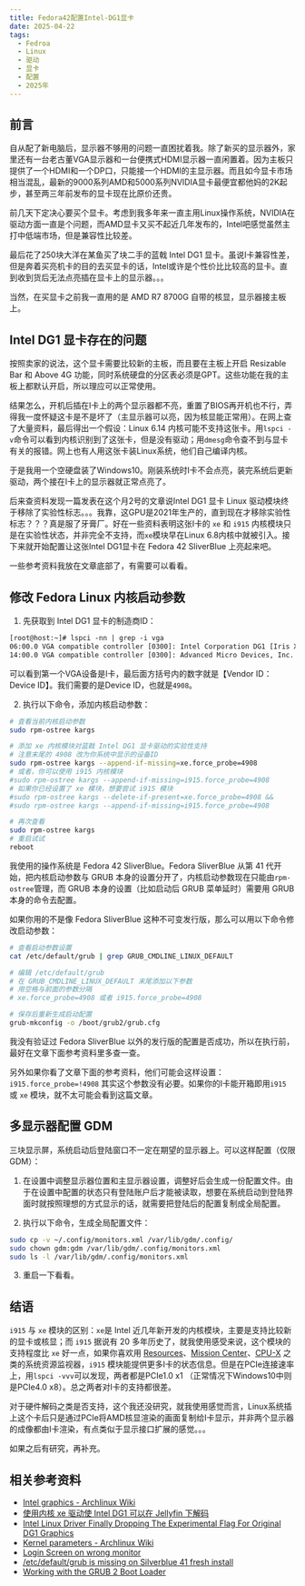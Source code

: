 ```yaml
---
title: Fedora42配置Intel-DG1显卡
date: 2025-04-22
tags:
  - Fedroa
  - Linux
  - 驱动
  - 显卡
  - 配置
  - 2025年
---
```


## 前言

自从配了新电脑后，显示器不够用的问题一直困扰着我。除了新买的显示器外，家里还有一台老古董VGA显示器和一台便携式HDMI显示器一直闲置着。因为主板只提供了一个HDMI和一个DP口，只能接一个HDMI的主显示器。而且如今显卡市场相当混乱，最新的9000系列AMD和5000系列NVIDIA显卡最便宜都他妈的2K起步，甚至两三年前发布的显卡现在比原价还贵。

前几天下定决心要买个显卡。考虑到我多年来一直主用Linux操作系统，NVIDIA在驱动方面一直是个问题，而AMD显卡又买不起近几年发布的，Intel吧感觉虽然主打中低端市场，但是兼容性比较差。

最后花了250块大洋在某鱼买了块二手的蓝戟 Intel DG1 显卡。虽说I卡兼容性差，但是奔着买亮机卡的目的去买显卡的话，Intel或许是个性价比比较高的显卡。直到收到货后无法点亮插在显卡上的显示器。。。

当然，在买显卡之前我一直用的是 AMD R7 8700G 自带的核显，显示器接主板上。

## Intel DG1 显卡存在的问题

按照卖家的说法，这个显卡需要比较新的主板，而且要在主板上开启 Resizable Bar 和 Above 4G 功能，同时系统硬盘的分区表必须是GPT。这些功能在我的主板上都默认开启，所以理应可以正常使用。

结果怎么，开机后插在I卡上的两个显示器都不亮，重置了BIOS再开机也不行，弄得我一度怀疑这卡是不是坏了（主显示器可以亮，因为核显能正常用）。在网上查了大量资料，最后得出一个假设：Linux 6.14 内核可能不支持这张卡。用`lspci -v`命令可以看到内核识别到了这张卡，但是没有驱动；用`dmesg`命令查不到与显卡有关的报错。网上也有人用这张卡装Linux系统，他们自己编译内核。

于是我用一个空硬盘装了Windows10。刚装系统时I卡不会点亮，装完系统后更新驱动，两个接在I卡上的显示器就正常点亮了。

后来查资料发现一篇发表在这个月2号的文章说Intel DG1 显卡 Linux 驱动模块终于移除了实验性标志。。。我靠，这GPU是2021年生产的，直到现在才移除实验性标志？？？真是服了牙膏厂。好在一些资料表明这张I卡的 `xe` 和 `i915` 内核模块只是在实验性状态，并非完全不支持，而`xe`模块早在Linux 6.8内核中就被引入。接下来就开始配置让这张Intel DG1显卡在 Fedora 42 SliverBlue 上亮起来吧。

一些参考资料我放在文章底部了，有需要可以看看。

## 修改 Fedora Linux 内核启动参数

1. 先获取到 Intel DG1 显卡的制造商ID：

```txt
[root@host:~]# lspci -nn | grep -i vga
06:00.0 VGA compatible controller [0300]: Intel Corporation DG1 [Iris Xe Graphics] [8086:4908] (rev 01)
14:00.0 VGA compatible controller [0300]: Advanced Micro Devices, Inc. [AMD/ATI] Phoenix1 [1002:15bf] (rev 06)
```

可以看到第一个VGA设备是I卡，最后面方括号内的数字就是【Vendor ID：Device ID】。我们需要的是Device ID，也就是`4908`。

2. 执行以下命令，添加内核启动参数：

```bash
# 查看当前内核启动参数
sudo rpm-ostree kargs

# 添加 xe 内核模块对蓝戟 Intel DG1 显卡驱动的实验性支持
# 注意末尾的 4908 改为你系统中显示的设备ID
sudo rpm-ostree kargs --append-if-missing=xe.force_probe=4908
# 或者，你可以使用 i915 内核模块
#sudo rpm-ostree kargs --append-if-missing=i915.force_probe=4908
# 如果你已经设置了 xe 模块，想要尝试 i915 模块
#sudo rpm-ostree kargs --delete-if-present=xe.force_probe=4908 &&
#sudo rpm-ostree kargs --append-if-missing=i915.force_probe=4908

# 再次查看
sudo rpm-ostree kargs
# 重启试试
reboot
```

我使用的操作系统是 Fedora 42 SliverBlue。Fedora SliverBlue 从第 41 代开始，把内核启动参数与 GRUB 本身的设置分开了，内核启动参数现在只能由`rpm-ostree`管理，而 GRUB 本身的设置（比如启动后 GRUB 菜单延时）需要用 GRUB 本身的命令去配置。

如果你用的不是像 Fedora SliverBlue 这种不可变发行版，那么可以用以下命令修改启动参数：

```bash
# 查看启动参数设置
cat /etc/default/grub | grep GRUB_CMDLINE_LINUX_DEFAULT

# 编辑 /etc/default/grub
# 在 GRUB_CMDLINE_LINUX_DEFAULT 末尾添加以下参数
# 用空格与前面的参数分隔
# xe.force_probe=4908 或者 i915.force_probe=4908

# 保存后重新生成启动配置
grub-mkconfig -o /boot/grub2/grub.cfg
```

我没有验证过 Fedora SliverBlue 以外的发行版的配置是否成功，所以在执行前，最好在文章下面参考资料里多查一查。

另外如果你看了文章下面的参考资料，他们可能会这样设置：`i915.force_probe=!4908` 其实这个参数没有必要。如果你的I卡能开箱即用`i915` 或 `xe` 模块，就不太可能会看到这篇文章。

## 多显示器配置 GDM

三块显示屏，系统启动后登陆窗口不一定在期望的显示器上。可以这样配置（仅限GDM）：

1. 在设置中调整显示器位置和主显示器设置，调整好后会生成一份配置文件。由于在设置中配置的状态只有登陆账户后才能被读取，想要在系统启动到登陆界面时就按照理想的方式显示的话，就需要把登陆后的配置复制成全局配置。

2. 执行以下命令，生成全局配置文件：

```bash
sudo cp -v ~/.config/monitors.xml /var/lib/gdm/.config/
sudo chown gdm:gdm /var/lib/gdm/.config/monitors.xml
sudo ls -l /var/lib/gdm/.config/monitors.xml
```

3. 重启一下看看。

## 结语

`i915` 与 `xe` 模块的区别：`xe`是 Intel 近几年新开发的内核模块，主要是支持比较新的显卡或核显；而 `i915` 据说有 20 多年历史了，就我使用感受来说，这个模块的支持程度比 `xe` 好一点，如果你喜欢用 [Resources](https://flathub.org/apps/net.nokyan.Resources)、[Mission Center](https://flathub.org/apps/io.missioncenter.MissionCenter)、[CPU-X](https://flathub.org/apps/io.github.thetumultuousunicornofdarkness.cpu-x) 之类的系统资源监视器，`i915` 模块能提供更多I卡的状态信息。但是在PCIe连接速率上，用`lspci -vvv`可以发现，两者都是PCIe1.0 x1 （正常情况下Windows10中则是PCIe4.0 x8）。总之两者对I卡的支持都很差。

对于硬件解码之类是否支持，这个我还没研究，就我使用感觉而言，Linux系统插上这个卡后只是通过PCIe将AMD核显渲染的画面复制给I卡显示，并非两个显示器的成像都由I卡渲染，有点类似于显示接口扩展的感觉。。。

如果之后有研究，再补充。

## 相关参考资料

- [Intel graphics - Archlinux Wiki](https://wiki.archlinux.org/title/Intel_graphics#Testing_the_new_experimental_Xe_driver)
- [使用内核 xe 驱动使 Intel DG1 可以在 Jellyfin 下解码](https://icarusradio.github.io/guides/xe-dg1-jellyfin)
- [Intel Linux Driver Finally Dropping The Experimental Flag For Original DG1 Graphics](https://www.phoronix.com/news/Intel-DG1-Linux-Force-Probe)
- [Kernel parameters - Archlinux Wiki](https://wiki.archlinux.org/title/Kernel_parameters)
- [Login Screen on wrong monitor](https://discussion.fedoraproject.org/t/login-screen-on-wrong-monitor/70285)
- [/etc/default/grub is missing on Silverblue 41 fresh install](https://discussion.fedoraproject.org/t/etc-default-grub-is-missing-on-silverblue-41-fresh-install/135344)
- [Working with the GRUB 2 Boot Loader](https://docs.fedoraproject.org/en-US/fedora/f40/system-administrators-guide/kernel-module-driver-configuration/Working_with_the_GRUB_2_Boot_Loader/)
